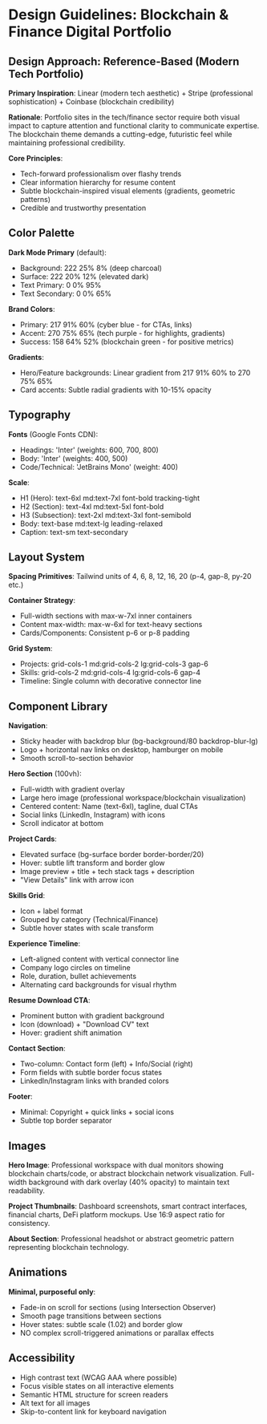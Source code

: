 # Design Guidelines: Blockchain & Finance Digital Portfolio

## Design Approach: Reference-Based (Modern Tech Portfolio)

**Primary Inspiration**: Linear (modern tech aesthetic) + Stripe (professional sophistication) + Coinbase (blockchain credibility)

**Rationale**: Portfolio sites in the tech/finance sector require both visual impact to capture attention and functional clarity to communicate expertise. The blockchain theme demands a cutting-edge, futuristic feel while maintaining professional credibility.

**Core Principles**:
- Tech-forward professionalism over flashy trends
- Clear information hierarchy for resume content
- Subtle blockchain-inspired visual elements (gradients, geometric patterns)
- Credible and trustworthy presentation

## Color Palette

**Dark Mode Primary** (default):
- Background: 222 25% 8% (deep charcoal)
- Surface: 222 20% 12% (elevated dark)
- Text Primary: 0 0% 95%
- Text Secondary: 0 0% 65%

**Brand Colors**:
- Primary: 217 91% 60% (cyber blue - for CTAs, links)
- Accent: 270 75% 65% (tech purple - for highlights, gradients)
- Success: 158 64% 52% (blockchain green - for positive metrics)

**Gradients**:
- Hero/Feature backgrounds: Linear gradient from 217 91% 60% to 270 75% 65%
- Card accents: Subtle radial gradients with 10-15% opacity

## Typography

**Fonts** (Google Fonts CDN):
- Headings: 'Inter' (weights: 600, 700, 800)
- Body: 'Inter' (weights: 400, 500)
- Code/Technical: 'JetBrains Mono' (weight: 400)

**Scale**:
- H1 (Hero): text-6xl md:text-7xl font-bold tracking-tight
- H2 (Section): text-4xl md:text-5xl font-bold
- H3 (Subsection): text-2xl md:text-3xl font-semibold
- Body: text-base md:text-lg leading-relaxed
- Caption: text-sm text-secondary

## Layout System

**Spacing Primitives**: Tailwind units of 4, 6, 8, 12, 16, 20 (p-4, gap-8, py-20 etc.)

**Container Strategy**:
- Full-width sections with max-w-7xl inner containers
- Content max-width: max-w-6xl for text-heavy sections
- Cards/Components: Consistent p-6 or p-8 padding

**Grid System**:
- Projects: grid-cols-1 md:grid-cols-2 lg:grid-cols-3 gap-6
- Skills: grid-cols-2 md:grid-cols-4 lg:grid-cols-6 gap-4
- Timeline: Single column with decorative connector line

## Component Library

**Navigation**:
- Sticky header with backdrop blur (bg-background/80 backdrop-blur-lg)
- Logo + horizontal nav links on desktop, hamburger on mobile
- Smooth scroll-to-section behavior

**Hero Section** (100vh):
- Full-width with gradient overlay
- Large hero image (professional workspace/blockchain visualization)
- Centered content: Name (text-6xl), tagline, dual CTAs
- Social links (LinkedIn, Instagram) with icons
- Scroll indicator at bottom

**Project Cards**:
- Elevated surface (bg-surface border border-border/20)
- Hover: subtle lift transform and border glow
- Image preview + title + tech stack tags + description
- "View Details" link with arrow icon

**Skills Grid**:
- Icon + label format
- Grouped by category (Technical/Finance)
- Subtle hover states with scale transform

**Experience Timeline**:
- Left-aligned content with vertical connector line
- Company logo circles on timeline
- Role, duration, bullet achievements
- Alternating card backgrounds for visual rhythm

**Resume Download CTA**:
- Prominent button with gradient background
- Icon (download) + "Download CV" text
- Hover: gradient shift animation

**Contact Section**:
- Two-column: Contact form (left) + Info/Social (right)
- Form fields with subtle border focus states
- LinkedIn/Instagram links with branded colors

**Footer**:
- Minimal: Copyright + quick links + social icons
- Subtle top border separator

## Images

**Hero Image**: Professional workspace with dual monitors showing blockchain charts/code, or abstract blockchain network visualization. Full-width background with dark overlay (40% opacity) to maintain text readability.

**Project Thumbnails**: Dashboard screenshots, smart contract interfaces, financial charts, DeFi platform mockups. Use 16:9 aspect ratio for consistency.

**About Section**: Professional headshot or abstract geometric pattern representing blockchain technology.

## Animations

**Minimal, purposeful only**:
- Fade-in on scroll for sections (using Intersection Observer)
- Smooth page transitions between sections
- Hover states: subtle scale (1.02) and border glow
- NO complex scroll-triggered animations or parallax effects

## Accessibility

- High contrast text (WCAG AAA where possible)
- Focus visible states on all interactive elements
- Semantic HTML structure for screen readers
- Alt text for all images
- Skip-to-content link for keyboard navigation